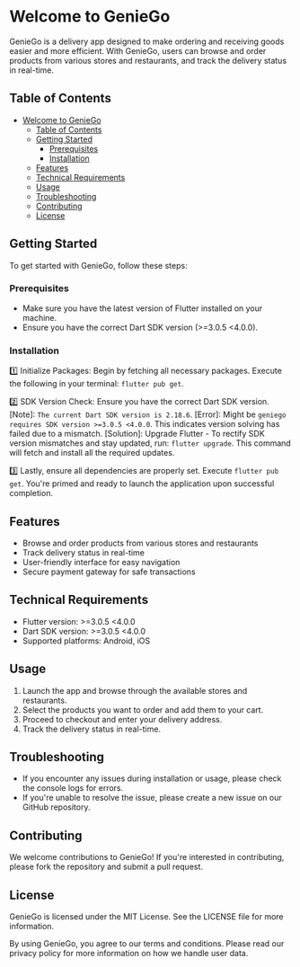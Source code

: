 # Welcome to GenieGo


GenieGo is a delivery app designed to make ordering and receiving goods easier and more efficient. With GenieGo, users can browse and order products from various stores and restaurants, and track the delivery status in real-time.

## Table of Contents


- [Welcome to GenieGo](#welcome-to-geniego)
  - [Table of Contents](#table-of-contents)
  - [Getting Started](#getting-started)
    - [Prerequisites](#prerequisites)
    - [Installation](#installation)
  - [Features](#features)
  - [Technical Requirements](#technical-requirements)
  - [Usage](#usage)
  - [Troubleshooting](#troubleshooting)
  - [Contributing](#contributing)
  - [License](#license)

## Getting Started


To get started with GenieGo, follow these steps:

### Prerequisites

- Make sure you have the latest version of Flutter installed on your machine.
- Ensure you have the correct Dart SDK version (>=3.0.5 <4.0.0).

### Installation

1️⃣ Initialize Packages: Begin by fetching all necessary packages.
Execute the following in your terminal: `flutter pub get`.

2️⃣ SDK Version Check: Ensure you have the correct Dart SDK version.
[Note]: `The current Dart SDK version is 2.18.6`.
[Error]: Might be `geniego requires SDK version >=3.0.5 <4.0.0`.
This indicates version solving has failed due to a mismatch.
[Solution]: Upgrade Flutter - To rectify SDK version mismatches and stay updated,
run: `flutter upgrade`. This command will fetch and install all the required updates.

3️⃣ Lastly, ensure all dependencies are properly set.
Execute `flutter pub get`.
You're primed and ready to launch the application upon successful completion.

## Features


- Browse and order products from various stores and restaurants
- Track delivery status in real-time
- User-friendly interface for easy navigation
- Secure payment gateway for safe transactions

## Technical Requirements


- Flutter version: >=3.0.5 <4.0.0
- Dart SDK version: >=3.0.5 <4.0.0
- Supported platforms: Android, iOS

## Usage


1. Launch the app and browse through the available stores and restaurants.
2. Select the products you want to order and add them to your cart.
3. Proceed to checkout and enter your delivery address.
4. Track the delivery status in real-time.

## Troubleshooting


- If you encounter any issues during installation or usage, please check the console logs for errors.
- If you're unable to resolve the issue, please create a new issue on our GitHub repository.

## Contributing


We welcome contributions to GenieGo! If you're interested in contributing, please fork the repository and submit a pull request.

## License


GenieGo is licensed under the MIT License. See the LICENSE file for more information.

By using GenieGo, you agree to our terms and conditions. Please read our privacy policy for more information on how we handle user data.
